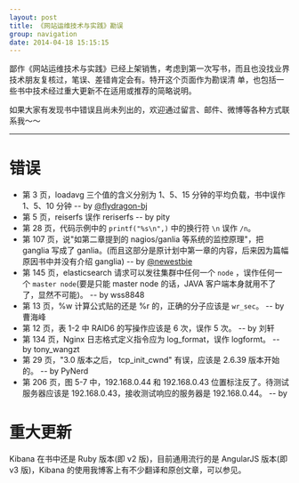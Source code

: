 ```yaml
---
layout: post
title: 《网站运维技术与实践》勘误
group: navigation
date: 2014-04-18 15:15:15
---
```


鄙作《网站运维技术与实践》已经上架销售，考虑到第一次写书，而且也没找业界技术朋友复核过，笔误、差错肯定会有。特开这个页面作为勘误清
单，也包括一些书中技术经过重大更新不在适用或推荐的简略说明。

如果大家有发现书中错误且尚未列出的，欢迎通过留言、邮件、微博等各种方式联系我～～

--------------------------------------------------

错误
=====================

* 第 3 页，loadavg 三个值的含义分别为 1、5、15 分钟的平均负载，书中误作 1、5、10 分钟 -- by [@flydragon-bj](http://weibo.com/u/1791163113)
* 第 5 页，reiserfs 误作 reriserfs -- by pity
* 第 28 页，代码示例中的 `printf("%s\n",)` 中的换行符 `\n` 误作 `/n`。
* 第 107 页，说"如第二章提到的 nagios/ganlia 等系统的监控原理"，把 ganglia 写成了 ganlia。(而且这部分是原计划中第一章的内容，后来因为篇幅原因书中并没有介绍 ganglia) -- by [@newestbie](http://weibo.com/newestbie)
* 第 145 页，elasticsearch 请求可以发往集群中任何一个 `node` ，误作任何一个 `master node`(要是只能 master node 的话，JAVA 客户端本身就用不了了，显然不可能)。 --  by wss8848
* 第 13 页，%w 计算公式贴的还是 %r 的，正确的分子应该是 `wr_sec`。 -- by 曹海峰
* 第 12 页，表 1-2 中 RAID6 的写操作应该是 6 次，误作 5 次。 -- by 刘轩
* 第 134 页，Nginx 日志格式定义指令应为 log_format，误作 logformt。 -- by tony_wangzt
* 第 29 页，"3.0 版本之后， tcp_init_cwnd" 有误，应该是 2.6.39 版本开始的。 -- by PyNerd
* 第 206 页，图 5-7 中，192.168.0.44 和 192.168.0.43 位置标注反了。待测试服务器应该是 192.168.0.43，接收测试响应的服务器是 192.168.0.44。 -- by 

重大更新
======================

Kibana 在书中还是 Ruby 版本(即 v2 版)，目前通用流行的是 AngularJS 版本(即 v3 版)，Kibana 的使用我博客上有不少翻译和原创文章，可以参见。

